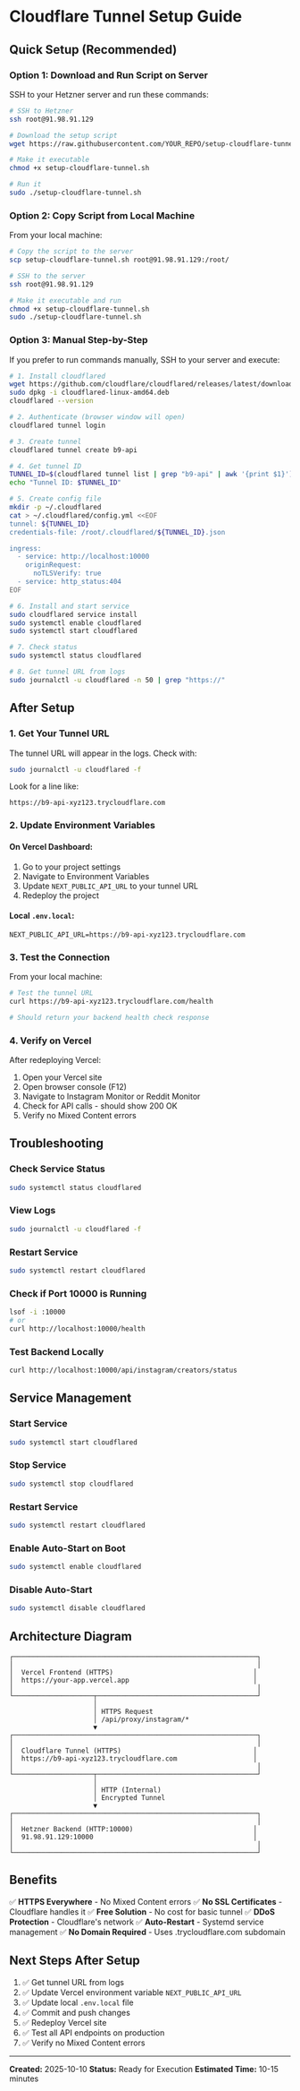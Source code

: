 # Cloudflare Tunnel Setup Guide

## Quick Setup (Recommended)

### Option 1: Download and Run Script on Server

SSH to your Hetzner server and run these commands:

```bash
# SSH to Hetzner
ssh root@91.98.91.129

# Download the setup script
wget https://raw.githubusercontent.com/YOUR_REPO/setup-cloudflare-tunnel.sh

# Make it executable
chmod +x setup-cloudflare-tunnel.sh

# Run it
sudo ./setup-cloudflare-tunnel.sh
```

### Option 2: Copy Script from Local Machine

From your local machine:

```bash
# Copy the script to the server
scp setup-cloudflare-tunnel.sh root@91.98.91.129:/root/

# SSH to the server
ssh root@91.98.91.129

# Make it executable and run
chmod +x setup-cloudflare-tunnel.sh
sudo ./setup-cloudflare-tunnel.sh
```

### Option 3: Manual Step-by-Step

If you prefer to run commands manually, SSH to your server and execute:

```bash
# 1. Install cloudflared
wget https://github.com/cloudflare/cloudflared/releases/latest/download/cloudflared-linux-amd64.deb
sudo dpkg -i cloudflared-linux-amd64.deb
cloudflared --version

# 2. Authenticate (browser window will open)
cloudflared tunnel login

# 3. Create tunnel
cloudflared tunnel create b9-api

# 4. Get tunnel ID
TUNNEL_ID=$(cloudflared tunnel list | grep "b9-api" | awk '{print $1}')
echo "Tunnel ID: $TUNNEL_ID"

# 5. Create config file
mkdir -p ~/.cloudflared
cat > ~/.cloudflared/config.yml <<EOF
tunnel: ${TUNNEL_ID}
credentials-file: /root/.cloudflared/${TUNNEL_ID}.json

ingress:
  - service: http://localhost:10000
    originRequest:
      noTLSVerify: true
  - service: http_status:404
EOF

# 6. Install and start service
sudo cloudflared service install
sudo systemctl enable cloudflared
sudo systemctl start cloudflared

# 7. Check status
sudo systemctl status cloudflared

# 8. Get tunnel URL from logs
sudo journalctl -u cloudflared -n 50 | grep "https://"
```

## After Setup

### 1. Get Your Tunnel URL

The tunnel URL will appear in the logs. Check with:

```bash
sudo journalctl -u cloudflared -f
```

Look for a line like:
```
https://b9-api-xyz123.trycloudflare.com
```

### 2. Update Environment Variables

#### On Vercel Dashboard:
1. Go to your project settings
2. Navigate to Environment Variables
3. Update `NEXT_PUBLIC_API_URL` to your tunnel URL
4. Redeploy the project

#### Local `.env.local`:
```env
NEXT_PUBLIC_API_URL=https://b9-api-xyz123.trycloudflare.com
```

### 3. Test the Connection

From your local machine:

```bash
# Test the tunnel URL
curl https://b9-api-xyz123.trycloudflare.com/health

# Should return your backend health check response
```

### 4. Verify on Vercel

After redeploying Vercel:
1. Open your Vercel site
2. Open browser console (F12)
3. Navigate to Instagram Monitor or Reddit Monitor
4. Check for API calls - should show 200 OK
5. Verify no Mixed Content errors

## Troubleshooting

### Check Service Status
```bash
sudo systemctl status cloudflared
```

### View Logs
```bash
sudo journalctl -u cloudflared -f
```

### Restart Service
```bash
sudo systemctl restart cloudflared
```

### Check if Port 10000 is Running
```bash
lsof -i :10000
# or
curl http://localhost:10000/health
```

### Test Backend Locally
```bash
curl http://localhost:10000/api/instagram/creators/status
```

## Service Management

### Start Service
```bash
sudo systemctl start cloudflared
```

### Stop Service
```bash
sudo systemctl stop cloudflared
```

### Restart Service
```bash
sudo systemctl restart cloudflared
```

### Enable Auto-Start on Boot
```bash
sudo systemctl enable cloudflared
```

### Disable Auto-Start
```bash
sudo systemctl disable cloudflared
```

## Architecture Diagram

```
┌─────────────────────────────────────────────────────────────┐
│                                                             │
│  Vercel Frontend (HTTPS)                                   │
│  https://your-app.vercel.app                               │
│                                                             │
└────────────────────┬────────────────────────────────────────┘
                     │
                     │ HTTPS Request
                     │ /api/proxy/instagram/*
                     ▼
┌─────────────────────────────────────────────────────────────┐
│                                                             │
│  Cloudflare Tunnel (HTTPS)                                 │
│  https://b9-api-xyz123.trycloudflare.com                   │
│                                                             │
└────────────────────┬────────────────────────────────────────┘
                     │
                     │ HTTP (Internal)
                     │ Encrypted Tunnel
                     ▼
┌─────────────────────────────────────────────────────────────┐
│                                                             │
│  Hetzner Backend (HTTP:10000)                              │
│  91.98.91.129:10000                                        │
│                                                             │
└─────────────────────────────────────────────────────────────┘
```

## Benefits

✅ **HTTPS Everywhere** - No Mixed Content errors
✅ **No SSL Certificates** - Cloudflare handles it
✅ **Free Solution** - No cost for basic tunnel
✅ **DDoS Protection** - Cloudflare's network
✅ **Auto-Restart** - Systemd service management
✅ **No Domain Required** - Uses .trycloudflare.com subdomain

## Next Steps After Setup

1. ✅ Get tunnel URL from logs
2. ✅ Update Vercel environment variable `NEXT_PUBLIC_API_URL`
3. ✅ Update local `.env.local` file
4. ✅ Commit and push changes
5. ✅ Redeploy Vercel site
6. ✅ Test all API endpoints on production
7. ✅ Verify no Mixed Content errors

---

**Created:** 2025-10-10
**Status:** Ready for Execution
**Estimated Time:** 10-15 minutes
